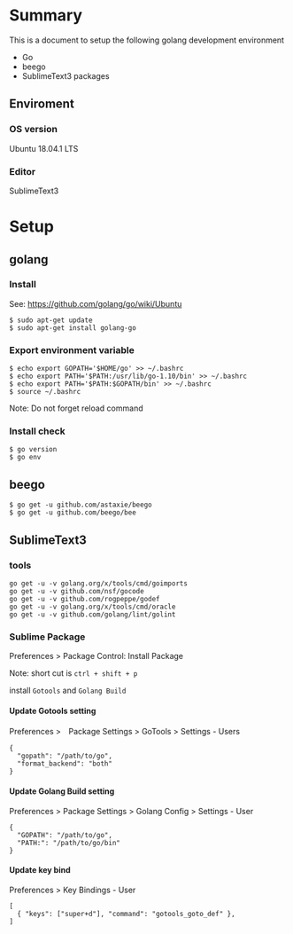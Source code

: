 # Summary

This is a document to setup the following golang development environment

* Go
* beego
* SublimeText3 packages

## Enviroment
### OS version
Ubuntu 18.04.1 LTS

### Editor
SublimeText3

# Setup

## golang
### Install

See: https://github.com/golang/go/wiki/Ubuntu

```
$ sudo apt-get update
$ sudo apt-get install golang-go
```

### Export environment variable

```.bashrc
$ echo export GOPATH='$HOME/go' >> ~/.bashrc
$ echo export PATH='$PATH:/usr/lib/go-1.10/bin' >> ~/.bashrc
$ echo export PATH='$PATH:$GOPATH/bin' >> ~/.bashrc
$ source ~/.bashrc
```

Note: Do not forget reload command

### Install check

```
$ go version
$ go env
```

## beego

```
$ go get -u github.com/astaxie/beego
$ go get -u github.com/beego/bee
```

## SublimeText3

### tools

```
go get -u -v golang.org/x/tools/cmd/goimports
go get -u -v github.com/nsf/gocode
go get -u -v github.com/rogpeppe/godef
go get -u -v golang.org/x/tools/cmd/oracle
go get -u -v github.com/golang/lint/golint
```

### Sublime Package

Preferences > Package Control: Install Package

Note: short cut is `ctrl + shift + p`

install `Gotools` and `Golang Build`

#### Update Gotools setting

Preferences >　Package Settings > GoTools > Settings - Users

```
{
  "gopath": "/path/to/go",
  "format_backend": "both"
}
```

#### Update Golang Build setting

Preferences > Package Settings > Golang Config > Settings - User

```
{
  "GOPATH": "/path/to/go",
  "PATH:": "/path/to/go/bin"
}
```

#### Update key bind

Preferences > Key Bindings - User

```
[
  { "keys": ["super+d"], "command": "gotools_goto_def" },
]
```

